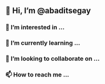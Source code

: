 ## 👋 Hi, I’m @abaditsegay
### 👀 I’m interested in ...
### 🌱 I’m currently learning ...
### 💞️ I’m looking to collaborate on ...
### 📫 How to reach me ...
